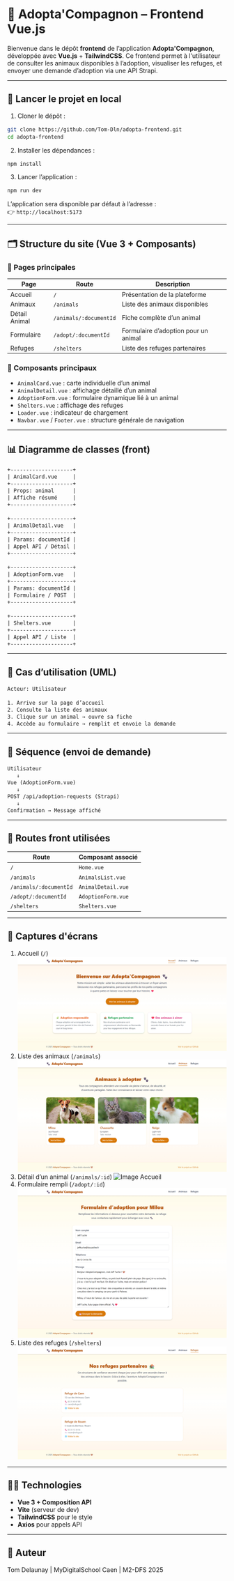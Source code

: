 
# 🎨 Adopta'Compagnon – Frontend Vue.js

Bienvenue dans le dépôt **frontend** de l’application **Adopta'Compagnon**, développée avec **Vue.js** + **TailwindCSS**.
Ce frontend permet à l'utilisateur de consulter les animaux disponibles à l’adoption, visualiser les refuges, et envoyer une demande d’adoption via une API Strapi.

---

## 🚀 Lancer le projet en local

1. Cloner le dépôt :
```bash
git clone https://github.com/Tom-Dln/adopta-frontend.git
cd adopta-frontend
```

2. Installer les dépendances :
```bash
npm install
```

3. Lancer l’application :
```bash
npm run dev
```

L’application sera disponible par défaut à l’adresse :  
👉 `http://localhost:5173`

---

## 🗂️ Structure du site (Vue 3 + Composants)

### 🧱 Pages principales

| Page              | Route                  | Description                                               |
|-------------------|------------------------|-----------------------------------------------------------|
| Accueil           | `/`                    | Présentation de la plateforme                             |
| Animaux           | `/animals`             | Liste des animaux disponibles                             |
| Détail Animal     | `/animals/:documentId` | Fiche complète d’un animal                                |
| Formulaire        | `/adopt/:documentId`   | Formulaire d’adoption pour un animal                     |
| Refuges           | `/shelters`            | Liste des refuges partenaires                             |

### 🔧 Composants principaux

- `AnimalCard.vue` : carte individuelle d’un animal
- `AnimalDetail.vue` : affichage détaillé d’un animal
- `AdoptionForm.vue` : formulaire dynamique lié à un animal
- `Shelters.vue` : affichage des refuges
- `Loader.vue` : indicateur de chargement
- `Navbar.vue` / `Footer.vue` : structure générale de navigation

---

## 📊 Diagramme de classes (front)

```
+--------------------+
| AnimalCard.vue     |
+--------------------+
| Props: animal      |
| Affiche résumé     |
+--------------------+

+--------------------+
| AnimalDetail.vue   |
+--------------------+
| Params: documentId |
| Appel API / Détail |
+--------------------+

+--------------------+
| AdoptionForm.vue   |
+--------------------+
| Params: documentId |
| Formulaire / POST  |
+--------------------+

+--------------------+
| Shelters.vue       |
+--------------------+
| Appel API / Liste  |
+--------------------+
```

---

## 🎯 Cas d’utilisation (UML)

```
Acteur: Utilisateur

1. Arrive sur la page d’accueil
2. Consulte la liste des animaux
3. Clique sur un animal → ouvre sa fiche
4. Accède au formulaire → remplit et envoie la demande
```

---

## 🔁 Séquence (envoi de demande)

```
Utilisateur
   ↓
Vue (AdoptionForm.vue)
   ↓
POST /api/adoption-requests (Strapi)
   ↓
Confirmation → Message affiché
```

---

## 🔗 Routes front utilisées

| Route                         | Composant associé       |
|------------------------------|--------------------------|
| `/`                          | `Home.vue`              |
| `/animals`                   | `AnimalsList.vue`       |
| `/animals/:documentId`       | `AnimalDetail.vue`      |
| `/adopt/:documentId`         | `AdoptionForm.vue`      |
| `/shelters`                  | `Shelters.vue`          |

---

## 📸 Captures d'écrans

1. Accueil (`/`)
![Image Accueil](./docs/1-Accueil.jpg)
2. Liste des animaux (`/animals`)
![Image Accueil](./docs/2-Animaux.jpg)
3. Détail d’un animal (`/animals/:id`)
![Image Accueil](./docs/3-Animal_Détail.jpg)
4. Formulaire rempli (`/adopt/:id`)
![Image Accueil](./docs/4-Formulaire_Adoption.jpg)
5. Liste des refuges (`/shelters`)
![Image Accueil](./docs/5-Refuges.jpg)

---

## 🧑‍💻 Technologies

- **Vue 3 + Composition API**
- **Vite** (serveur de dev)
- **TailwindCSS** pour le style
- **Axios** pour appels API

---

## 📝 Auteur

Tom Delaunay | MyDigitalSchool Caen | M2-DFS 2025
